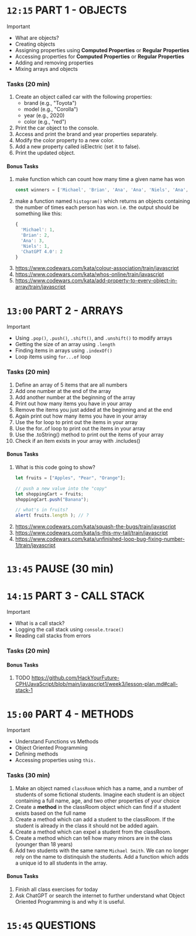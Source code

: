 
<!-- ------------------------------ PART 1 ----------------------------------- -->

#  `12:15` PART 1 - OBJECTS
> [!IMPORTANT]
> * What are objects?
> * Creating objects
> * Assigning properties using **Computed Properties** or **Regular Properties**
> * Accessing properties for **Computed Properties** or **Regular Properties**
> * Adding and removing properties
> * Mixing arrays and objects


 ### Tasks (20 min)
1. Create an object called car with the following properties:
   * brand (e.g., "Toyota")
   * model (e.g., "Corolla")
   * year (e.g., 2020)
   * color (e.g., "red")
2. Print the car object to the console.
3. Access and print the brand and year properties separately.
4. Modify the color property to a new color.
5. Add a new property called isElectric (set it to false).
6. Print the updated object.


#### Bonus Tasks
1. make function which can count how many time a given name has won
    ```js
    const winners = ['Michael', 'Brian', 'Ana', 'Ana', 'Niels', 'Ana', 'Brian', 'ChatGPT 4.0', 'ChatGPT 4.0',]
    ```
2. make a function named `histogram()` which returns an objects containing the number of times each person has won. i.e. the output should be something like this:
    ``` js
    {
      'Michael': 1,
      'Brian': 2,
      'Ana': 3,
      'Niels': 1,
      'ChatGPT 4.0': 2
    }
    ```
3. https://www.codewars.com/kata/colour-association/train/javascript
4. https://www.codewars.com/kata/whos-online/train/javascript
5. https://www.codewars.com/kata/add-property-to-every-object-in-array/train/javascript






<!-- ------------------------------ PART 2 ----------------------------------- -->

# `13:00` PART 2 - ARRAYS 
> [!IMPORTANT]
> * Using `.pop()`, `.push()`, `.shift()`, and `.unshift()` to modify arrays
> * Getting the size of an array using `.length`
> * Finding items in arrays using `.indexOf()`
> * Loop items using `for...of` loop

### Tasks (20 min)
1. Define an array of 5 items that are all numbers
2. Add one number at the end of the array
3. Add another number at the beginning of the array
4. Print out how many items you have in your array
5. Remove the items you just added at the beginning and at the end
6. Again print out how many items you have in your array
7. Use the for loop to print out the items in your array
8. Use the for..of loop to print out the items in your array
9. Use the .toString() method to print out the items of your array
10. Check if an item exists in your array with .includes()













#### Bonus Tasks
1. What is this code going to show?
    ```js
    let fruits = ["Apples", "Pear", "Orange"];

    // push a new value into the "copy"
    let shoppingCart = fruits;
    shoppingCart.push("Banana");

    // what's in fruits?
    alert( fruits.length ); // ?
    ```
2. https://www.codewars.com/kata/squash-the-bugs/train/javascript
3. https://www.codewars.com/kata/is-this-my-tail/train/javascript
4. https://www.codewars.com/kata/unfinished-loop-bug-fixing-number-1/train/javascript

<!-- ------------------------------ PAUSE ----------------------------------- -->
# `13:45` PAUSE (30 min)







<!-- ------------------------------ PART 3 ----------------------------------- -->

# `14:15` PART 3 - CALL STACK
> [!IMPORTANT]
> * What is a call stack?
> * Logging the call stack using `console.trace()`
> * Reading call stacks from errors

### Tasks (20 min)

#### Bonus Tasks
1. TODO
https://github.com/HackYourFuture-CPH/JavaScript/blob/main/javascript1/week3/lesson-plan.md#call-stack-1







<!-- ------------------------------ PART 4 ----------------------------------- -->

# `15:00` PART 4 - METHODS
> [!IMPORTANT]
> * Understand Functions vs Methods
> * Object Oriented Programming 
> * Defining methods
> * Accessing properties using `this.`

### Tasks (30 min)
1. Make an object named `classRoom` which has a name, and a number of students of some fictional students. Imagine each student is an object containing a full name, age, and two other properties of your choice
2. Create a **method** in the classRoom object which can find if a student exists based on the full name
3. Create a method which can add a student to the classRoom. If the student is already in the class it should not be added again. 
4. Create a method which can expel a student from the classRoom.
6. Create a method which can tell how many minors are in the class (younger than 18 years)
8. Add two students with the same name `Michael Smith`. We can no longer rely on the name to distinquish the students. Add a function which adds a unique id to all students in the array.


#### Bonus Tasks
1. Finish all class exercises for today
1. Ask ChatGPT or search the internet to further understand what Object Oriented Programming is and why it is useful.

# `15:45` QUESTIONS